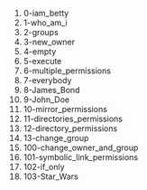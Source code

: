 1. 0-iam_betty
2. 1-who_am_i
3. 2-groups
4. 3-new_owner
5. 4-empty
6. 5-execute
7. 6-multiple_permissions
8. 7-everybody
9. 8-James_Bond
10. 9-John_Doe
11. 10-mirror_permissions
12. 11-directories_permissions
13. 12-directory_permissions
14. 13-change_group
15. 100-change_owner_and_group
16. 101-symbolic_link_permissions
17. 102-if_only
18. 103-Star_Wars
